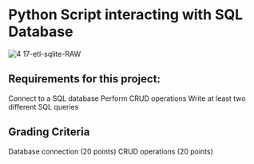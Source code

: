 # Python Script interacting with SQL Database

![4 17-etl-sqlite-RAW](https://github.com/nogibjj/sqlite-lab/assets/58792/b39b21b4-ccb4-4cc4-b262-7db34492c16d)


## Requirements for this project:
Connect to a SQL database
Perform CRUD operations
Write at least two different SQL queries


## Grading Criteria
Database connection (20 points)
CRUD operations (20 points)


